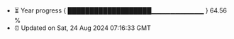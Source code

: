 - ⏳ Year progress { ███████████████████▁▁▁▁▁▁▁▁▁▁▁ } 64.56 %
- ⏰ Updated on Sat, 24 Aug 2024 07:16:33 GMT

